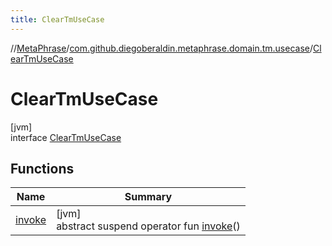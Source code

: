 ```yaml
---
title: ClearTmUseCase
---
```

//[MetaPhrase](../../../index.html)/[com.github.diegoberaldin.metaphrase.domain.tm.usecase](../index.html)/[ClearTmUseCase](index.html)



# ClearTmUseCase



[jvm]\
interface [ClearTmUseCase](index.html)



## Functions


| Name | Summary |
|---|---|
| [invoke](invoke.html) | [jvm]<br>abstract suspend operator fun [invoke](invoke.html)() |

